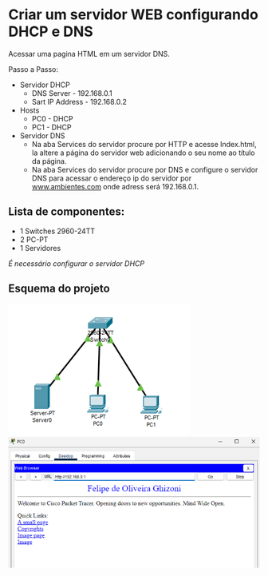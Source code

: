 # Criar um servidor WEB configurando DHCP e DNS
  Acessar uma pagina HTML em um servidor DNS.

Passo a Passo:
- Servidor DHCP
  - DNS Server - 192.168.0.1
  - Sart IP Address - 192.168.0.2
- Hosts
  - PC0 - DHCP
  - PC1 - DHCP
- Servidor DNS
  - Na aba Services do servidor procure por HTTP e acesse Index.html, la altere a página do servidor web adicionando o seu nome ao título da página.
  - Na aba Services do servidor procure por DNS e configure o servidor DNS para acessar o endereço ip do servidor por www.ambientes.com onde adress será 192.168.0.1. 
 
## Lista de componentes:

- 1 Switches 2960-24TT
- 2 PC-PT
- 1 Servidores
  
*É necessário configurar o servidor DHCP*

## Esquema do projeto

![Esquema do projeto](ProjetoLogico.png)
![Pagina no servidor DNS](PaginaNoServidor.png)





